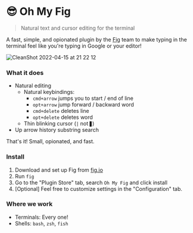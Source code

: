 # 😎 Oh My Fig 

> Natural text and cursor editing for the terminal

A fast, simple, and opionated plugin by the [Fig](https://fig.io?ref=github) team to make typing in the terminal feel like you're typing in Google or your editor!


![CleanShot 2022-04-15 at 21 22 12](https://user-images.githubusercontent.com/4949076/163661182-bcc9f718-9ffd-40d3-b3b6-4b3f40de25c3.gif)


### What it does
* Natural editing
  * Natural keybindings:
    *  `cmd+arrow` jumps you to start / end of line
    *  `opt+arrow` jump forward / backward word
    *  `cmd+delete` deletes line
    *  `opt+delete` deletes word
  *  Thin blinking cursor (`|` not `▊`)
* Up arrow history substring search

That's it! Small, opionated, and fast. 


### Install
1. Download and set up Fig from [fig.io](https://fig.io)
2. Run `fig`
3. Go to the "Plugin Store" tab, search `Oh My Fig` and click install
4. [Optional] Feel free to customize settings in the "Configuration" tab.


### Where we work
* Terminals: Every one!
* Shells: `bash`, `zsh`, `fish`



